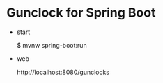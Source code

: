 # Gunclock for Spring Boot 

* start

    $ mvnw spring-boot:run

* web

    http://localhost:8080/gunclocks
